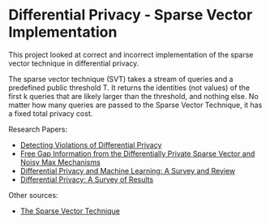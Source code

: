 # Differential Privacy - Sparse Vector Implementation

This project looked at correct and incorrect implementation of the sparse vector technique in differential privacy. 

The sparse vector technique (SVT) takes a stream of queries and a predefined public threshold T. It returns the identities (not values) of the first k queries that are likely larger than the threshold, and nothing else. No matter how many queries are passed to the Sparse Vector Technique, it has a fixed total privacy cost.

Research Papers:
* [Detecting Violations of Differential Privacy](https://arxiv.org/pdf/1805.10277.pdf)
* [Free Gap Information from the Differentially Private Sparse
Vector and Noisy Max Mechanisms](https://arxiv.org/pdf/1904.12773.pdf)
* [Differential Privacy and Machine Learning: A Survey and Review](https://arxiv.org/pdf/1412.7584.pdf?source=post_page---------------------------)
* [Differential Privacy: A Survey of Results](https://link.springer.com/chapter/10.1007/978-3-540-79228-4_1)

Other sources:
* [The Sparse Vector Technique](https://programming-dp.com/ch10.html)
